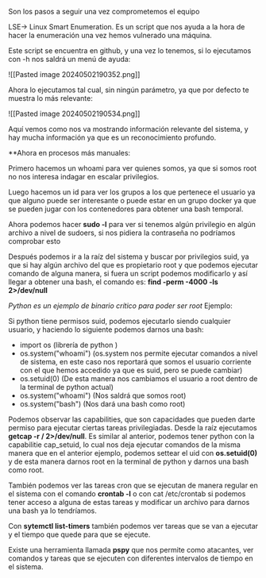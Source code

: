 
Son los pasos a seguir una vez comprometemos el equipo

LSE-> Linux Smart Enumeration. Es un script que nos ayuda a la hora de hacer la enumeración una vez hemos vulnerado una máquina.

Este script se encuentra en github, y una vez lo tenemos, si lo ejecutamos con -h nos saldrá un menú de ayuda:

![[Pasted image 20240502190352.png]]


Ahora lo ejecutamos tal cual, sin ningún parámetro, ya que por defecto te muestra lo más relevante:

![[Pasted image 20240502190534.png]]

Aquí vemos como nos va mostrando información relevante del sistema, y hay mucha información ya que es un reconocimiento profundo.

**Ahora en procesos más manuales:

Primero hacemos un whoami para ver quienes somos, ya que si somos root no nos interesa indagar en escalar privilegios.

Luego hacemos un id para ver los grupos a los que pertenece el usuario ya que alguno puede ser interesante o puede estar en un grupo docker ya que se pueden jugar con los contenedores para obtener una bash temporal.

Ahora podemos hacer **sudo -l** para ver si tenemos algún privilegio en algún archivo a nivel de sudoers, si nos pidiera la contraseña no podríamos comprobar esto

Después podemos ir a la raíz del sistema y buscar por privilegios suid, ya que si hay algún archivo del que es propietario root y que podemos ejecutar comando de alguna manera, si fuera un script podemos modificarlo y así llegar a obtener una bash, el comando es: **find -perm -4000 -ls 2>/dev/null**

*Python es un ejemplo de binario crítico para poder ser root* Ejemplo:

Si python tiene permisos suid, podemos ejecutarlo siendo cualquier usuario, y haciendo lo siguiente podemos darnos una bash:

- import os (librería de python )
- os.system("whoami") (os.system nos permite ejecutar comandos a nivel de sistema, en este caso nos reportará que somos el usuario corriente con el que hemos accedido ya que es suid, pero se puede cambiar)
- os.setuid(0) (De esta manera nos cambiamos el usuario a root dentro de la terminal de python actual)
- os.system("whoami") (Nos saldrá que somos root)
- os.system("bash") (Nos dará una bash como root)


Podemos observar las capabilities, que son capacidades que pueden darte permiso para ejecutar ciertas tareas privilegiadas. Desde la raíz ejecutamos **getcap -r / 2>/dev/null**. Es similar al anterior, podemos tener python con la capabilitie cap_setuid, lo cual nos deja ejecutar comandos de la misma manera que en el anterior ejemplo, podemos settear el uid con **os.setuid(0)** y de esta manera darnos root en la terminal de python y darnos una bash como root.

También podemos ver las tareas cron que se ejecutan de manera regular en el sistema con el comando  **crontab -l** o con cat /etc/crontab
si podemos tener acceso a alguna de estas tareas y modificar un archivo para darnos una bash ya lo tendríamos.


Con **sytemctl list-timers** también podemos ver tareas que se van a ejecutar y el tiempo que quede para que se ejecute.

Existe una herramienta llamada **pspy** que nos permite como atacantes, ver comandos y tareas que se ejecuten con diferentes intervalos de tiempo en el sistema.

